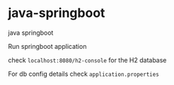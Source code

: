 # java-springboot
java springboot

Run springboot application

check `localhost:8080/h2-console` for the H2 database

For db config details check `application.properties`

